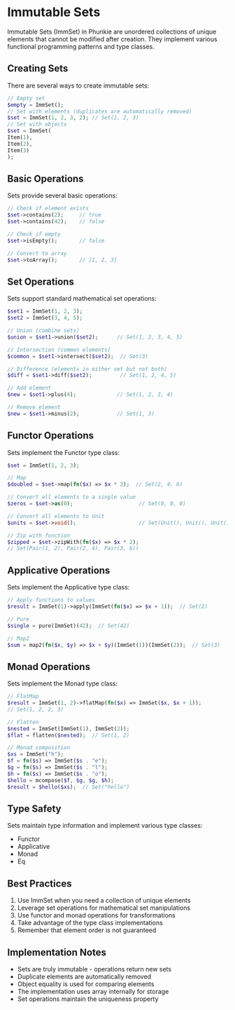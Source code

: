 # Immutable Sets

Immutable Sets (ImmSet) in Phunkie are unordered collections of unique elements that cannot be modified after creation. They implement various functional programming patterns and type classes.

## Creating Sets

There are several ways to create immutable sets:

```php
// Empty set
$empty = ImmSet();
// Set with elements (duplicates are automatically removed)
$set = ImmSet(1, 2, 3, 2); // Set(1, 2, 3)
// Set with objects
$set = ImmSet(
Item(1),
Item(2),
Item(3)
);
```

## Basic Operations

Sets provide several basic operations:

```php
// Check if element exists
$set->contains(2);     // true
$set->contains(42);    // false

// Check if empty
$set->isEmpty();       // false

// Convert to array
$set->toArray();       // [1, 2, 3]
```

## Set Operations

Sets support standard mathematical set operations:

```php
$set1 = ImmSet(1, 2, 3);
$set2 = ImmSet(3, 4, 5);

// Union (combine sets)
$union = $set1->union($set2);      // Set(1, 2, 3, 4, 5)

// Intersection (common elements)
$common = $set1->intersect($set2);  // Set(3)

// Difference (elements in either set but not both)
$diff = $set1->diff($set2);         // Set(1, 2, 4, 5)

// Add element
$new = $set1->plus(4);             // Set(1, 2, 3, 4)

// Remove element
$new = $set1->minus(2);            // Set(1, 3)
```

## Functor Operations

Sets implement the Functor type class:

```php
$set = ImmSet(1, 2, 3);

// Map
$doubled = $set->map(fn($x) => $x * 2);  // Set(2, 4, 6)

// Convert all elements to a single value
$zeros = $set->as(0);                     // Set(0, 0, 0)

// Convert all elements to Unit
$units = $set->void();                    // Set(Unit(), Unit(), Unit())

// Zip with function
$zipped = $set->zipWith(fn($x) => $x * 2);
// Set(Pair(1, 2), Pair(2, 4), Pair(3, 6))
```

## Applicative Operations

Sets implement the Applicative type class:

```php
// Apply functions to values
$result = ImmSet(1)->apply(ImmSet(fn($x) => $x + 1));  // Set(2)

// Pure
$single = pure(ImmSet)(42);  // Set(42)

// Map2
$sum = map2(fn($x, $y) => $x + $y)(ImmSet(1))(ImmSet(2));  // Set(3)
```

## Monad Operations

Sets implement the Monad type class:

```php
// FlatMap
$result = ImmSet(1, 2)->flatMap(fn($x) => ImmSet($x, $x + 1));
// Set(1, 2, 2, 3)

// Flatten
$nested = ImmSet(ImmSet(1), ImmSet(2));
$flat = flatten($nested);  // Set(1, 2)

// Monad composition
$xs = ImmSet("h");
$f = fn($s) => ImmSet($s . "e");
$g = fn($s) => ImmSet($s . "l");
$h = fn($s) => ImmSet($s . "o");
$hello = mcompose($f, $g, $g, $h);
$result = $hello($xs);  // Set("hello")
```

## Type Safety

Sets maintain type information and implement various type classes:
- Functor
- Applicative
- Monad
- Eq

## Best Practices

1. Use ImmSet when you need a collection of unique elements
2. Leverage set operations for mathematical set manipulations
3. Use functor and monad operations for transformations
4. Take advantage of the type class implementations
5. Remember that element order is not guaranteed

## Implementation Notes

- Sets are truly immutable - operations return new sets
- Duplicate elements are automatically removed
- Object equality is used for comparing elements
- The implementation uses array internally for storage
- Set operations maintain the uniqueness property